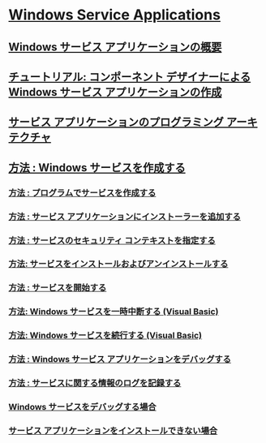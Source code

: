 # [Windows Service Applications](index.md)
## [Windows サービス アプリケーションの概要](introduction-to-windows-service-applications.md)
## [チュートリアル: コンポーネント デザイナーによる Windows サービス アプリケーションの作成](walkthrough-creating-a-windows-service-application-in-the-component-designer.md)
## [サービス アプリケーションのプログラミング アーキテクチャ](service-application-programming-architecture.md)
## [方法 : Windows サービスを作成する](how-to-create-windows-services.md)
### [方法 : プログラムでサービスを作成する](how-to-write-services-programmatically.md)
### [方法 : サービス アプリケーションにインストーラーを追加する](how-to-add-installers-to-your-service-application.md)
### [方法 : サービスのセキュリティ コンテキストを指定する](how-to-specify-the-security-context-for-services.md)
### [方法: サービスをインストールおよびアンインストールする](how-to-install-and-uninstall-services.md)
### [方法 : サービスを開始する](how-to-start-services.md)
### [方法: Windows サービスを一時中断する (Visual Basic)](how-to-pause-a-windows-service-visual-basic.md)
### [方法: Windows サービスを続行する (Visual Basic)](how-to-continue-a-windows-service-visual-basic.md)
### [方法 : Windows サービス アプリケーションをデバッグする](how-to-debug-windows-service-applications.md)
### [方法 : サービスに関する情報のログを記録する](how-to-log-information-about-services.md)
### [Windows サービスをデバッグする場合](troubleshooting-debugging-windows-services.md)
### [サービス アプリケーションをインストールできない場合](troubleshooting-service-application-wont-install.md)

